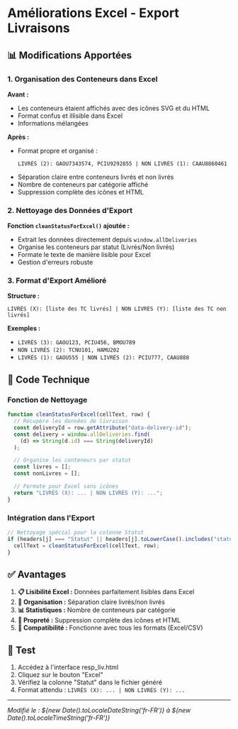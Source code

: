# Améliorations Excel - Export Livraisons

## 📊 Modifications Apportées

### 1. **Organisation des Conteneurs dans Excel**

**Avant :**

- Les conteneurs étaient affichés avec des icônes SVG et du HTML
- Format confus et illisible dans Excel
- Informations mélangées

**Après :**

- Format propre et organisé :
  ```
  LIVRÉS (2): GAOU7343574, PCIU9292855 | NON LIVRÉS (1): CAAU8860461
  ```
- Séparation claire entre conteneurs livrés et non livrés
- Nombre de conteneurs par catégorie affiché
- Suppression complète des icônes et HTML

### 2. **Nettoyage des Données d'Export**

**Fonction `cleanStatusForExcel()` ajoutée :**

- Extrait les données directement depuis `window.allDeliveries`
- Organise les conteneurs par statut (Livrés/Non livrés)
- Formate le texte de manière lisible pour Excel
- Gestion d'erreurs robuste

### 3. **Format d'Export Amélioré**

**Structure :**

```
LIVRÉS (X): [liste des TC livrés] | NON LIVRÉS (Y): [liste des TC non livrés]
```

**Exemples :**

- `LIVRÉS (3): GAOU123, PCIU456, BMOU789`
- `NON LIVRÉS (2): TCNU101, HAMU202`
- `LIVRÉS (1): GAOU555 | NON LIVRÉS (2): PCIU777, CAAU888`

## 🔧 Code Technique

### Fonction de Nettoyage

```javascript
function cleanStatusForExcel(cellText, row) {
  // Récupère les données de livraison
  const deliveryId = row.getAttribute("data-delivery-id");
  const delivery = window.allDeliveries.find(
    (d) => String(d.id) === String(deliveryId)
  );

  // Organise les conteneurs par statut
  const livres = [];
  const nonLivres = [];

  // Formate pour Excel sans icônes
  return "LIVRÉS (X): ... | NON LIVRÉS (Y): ...";
}
```

### Intégration dans l'Export

```javascript
// Nettoyage spécial pour la colonne Statut
if (headers[j] === "Statut" || headers[j].toLowerCase().includes("statut")) {
  cellText = cleanStatusForExcel(cellText, row);
}
```

## ✅ Avantages

1. **📋 Lisibilité Excel :** Données parfaitement lisibles dans Excel
2. **🎯 Organisation :** Séparation claire livrés/non livrés
3. **📊 Statistiques :** Nombre de conteneurs par catégorie
4. **🧹 Propreté :** Suppression complète des icônes et HTML
5. **🔄 Compatibilité :** Fonctionne avec tous les formats (Excel/CSV)

## 🚀 Test

1. Accédez à l'interface resp_liv.html
2. Cliquez sur le bouton "Excel"
3. Vérifiez la colonne "Statut" dans le fichier généré
4. Format attendu : `LIVRÉS (X): ... | NON LIVRÉS (Y): ...`

---

_Modifié le : ${new Date().toLocaleDateString('fr-FR')} à ${new Date().toLocaleTimeString('fr-FR')}_
